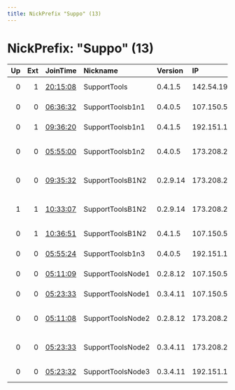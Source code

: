 ```yaml
---
title: NickPrefix "Suppo" (13)
---
```


# NickPrefix: "Suppo" (13)

|   Up |   Ext | JoinTime                                                                                            | Nickname          | Version   | IP              | AS                       | CC   |   ORp |   Dirp | OS    | Contact                                  |   eFamMembers |
|-----:|------:|:----------------------------------------------------------------------------------------------------|:------------------|:----------|:----------------|:-------------------------|:-----|------:|-------:|:------|:-----------------------------------------|--------------:|
|    0 |     1 | [20:15:08](https://metrics.torproject.org/rs.html#details/C1683C6E0348C7BD3B043217355556CA6277E714) | SupportTools      | 0.4.1.5   | 142.54.190.250  | DataShack, LC            | us   |   443 |     80 | Linux | abuse@support.tools noc@support.         |             1 |
|    0 |     0 | [06:36:32](https://metrics.torproject.org/rs.html#details/8FBF2E25BD581735211D26CBD7CE80A0FBC06540) | SupportToolsb1n1  | 0.4.0.5   | 107.150.53.170  | DataShack, LC            | us   |  9001 |   9030 | Linux | tor@support.tools                        |             1 |
|    0 |     1 | [09:36:20](https://metrics.torproject.org/rs.html#details/DCBE57B40A8BAE9AC3BCD51B17741E41907B5983) | SupportToolsb1n1  | 0.4.1.5   | 192.151.150.102 | DataShack, LC            | us   |  9001 |   9030 | Linux | Matthew Mattox &lt;tor@support.tools&gt; |             1 |
|    0 |     0 | [05:55:00](https://metrics.torproject.org/rs.html#details/DF93D6D17DCDA0261CCE49F47AE8E31BC9C87C83) | SupportToolsb1n2  | 0.4.0.5   | 173.208.222.122 | WholeSale Internet, Inc. | us   |  9001 |   9030 | Linux | tor@support.tools                        |             1 |
|    0 |     0 | [09:35:32](https://metrics.torproject.org/rs.html#details/BE1AD444606CB7C122EAB1CF01A7F28541E53EEC) | SupportToolsB1N2  | 0.2.9.14  | 173.208.222.122 | WholeSale Internet, Inc. | us   |  9001 |   9030 | Linux | tor at support dot tools tor-relay       |             1 |
|    1 |     1 | [10:33:07](https://metrics.torproject.org/rs.html#details/C96CF01569D626581C3D06DB1F8F3933ABD5560E) | SupportToolsB1N2  | 0.2.9.14  | 173.208.222.126 | WholeSale Internet, Inc. | us   |  9001 |   9030 | Linux | Matthew Mattox &lt;tor@support.tools&gt; |             1 |
|    0 |     1 | [10:36:51](https://metrics.torproject.org/rs.html#details/794B48043A376586B0AB87348997EE40894B6A41) | SupportToolsB1N2  | 0.4.1.5   | 107.150.53.174  | DataShack, LC            | us   |  9001 |   9030 | Linux | Matthew Mattox &lt;tor@support.tools&gt; |             1 |
|    0 |     0 | [05:55:24](https://metrics.torproject.org/rs.html#details/7783D7E855F62D44E3C1FB00989AF3049C8824CD) | SupportToolsb1n3  | 0.4.0.5   | 192.151.150.98  | DataShack, LC            | us   |  9001 |   9030 | Linux | tor@support.tools                        |             1 |
|    0 |     0 | [05:11:09](https://metrics.torproject.org/rs.html#details/EC27EFFD5610269208FBFC8FB146A1696205CAE7) | SupportToolsNode1 | 0.2.8.12  | 107.150.53.170  | DataShack, LC            | us   |  9001 |      0 | Linux | Matthew Mattox &lt;mmattox@support.too   |             1 |
|    0 |     0 | [05:23:33](https://metrics.torproject.org/rs.html#details/7BA94B349595958EDDF1E59E1A9B68664A22210E) | SupportToolsNode1 | 0.3.4.11  | 107.150.53.170  | DataShack, LC            | us   |  9001 |      0 | Linux | Matthew Mattox &lt;mmattox@support.too   |             1 |
|    0 |     0 | [05:11:08](https://metrics.torproject.org/rs.html#details/60C5801C019ADD30AFE7C7DA6FB36060C8C97AE7) | SupportToolsNode2 | 0.2.8.12  | 173.208.222.122 | WholeSale Internet, Inc. | us   |  9001 |      0 | Linux | Matthew Mattox &lt;mmattox@support.too   |             1 |
|    0 |     0 | [05:23:33](https://metrics.torproject.org/rs.html#details/C32AB1EB1097035FF0E1464C33FB5236F8E864F2) | SupportToolsNode2 | 0.3.4.11  | 173.208.222.122 | WholeSale Internet, Inc. | us   |  9001 |      0 | Linux | Matthew Mattox &lt;mmattox@support.too   |             1 |
|    0 |     0 | [05:23:32](https://metrics.torproject.org/rs.html#details/90C524D5C10693252F13FE4D915EF48E144E7C77) | SupportToolsNode3 | 0.3.4.11  | 192.151.150.98  | DataShack, LC            | us   |  9001 |      0 | Linux | Matthew Mattox &lt;mmattox@support.too   |             1 |
